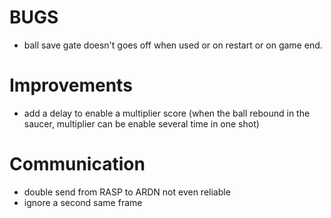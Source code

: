 

BUGS
====
- ball save gate doesn't goes off when used or on restart or on game end.



Improvements
============
- add a delay to enable a multiplier score (when the ball rebound in the saucer, multiplier can be enable several time in one shot)



Communication
=============
- double send from RASP to ARDN not even reliable
- ignore a second same frame


